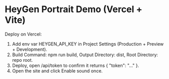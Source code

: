 # HeyGen Portrait Demo (Vercel + Vite)

Deploy on Vercel:
1) Add env var HEYGEN_API_KEY in Project Settings (Production + Preview + Development).
2) Build Command: npm run build, Output Directory: dist, Root Directory: repo root.
3) Deploy, open /api/token to confirm it returns { "token": "..." }.
4) Open the site and click Enable sound once.
